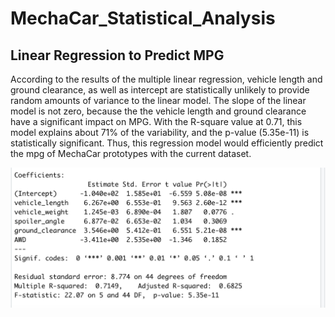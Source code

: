 # MechaCar_Statistical_Analysis

## Linear Regression to Predict MPG
 According to the results of the multiple linear regression, vehicle length and ground clearance, as well as intercept are statistically unlikely to provide random amounts of variance to the linear model. The slope of the linear model is not zero, because the the vehicle length and ground clearance have a significant impact on MPG.
 With the R-square value at 0.71, this model explains about 71% of the variability, and the p-value (5.35e-11) is statistically significant. Thus, this regression model would efficiently predict the mpg of MechaCar prototypes with the current dataset. 


![MLR_results.png](MLR_results.png)
